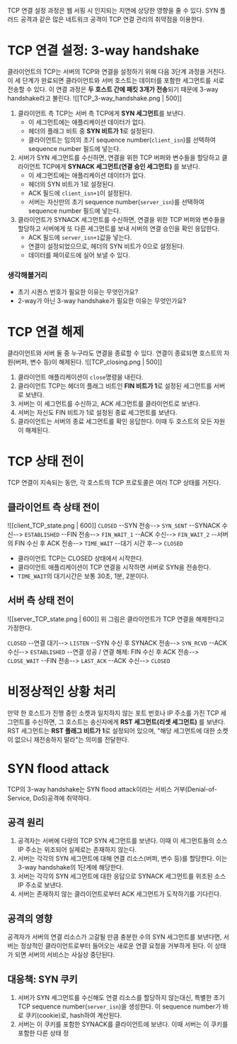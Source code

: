 TCP 연결 설정 과정은 웹 서핑 시 인지되는 지연에 상당한 영향을 줄 수 있다.
SYN 플러드 공격과 같은 많은 네트워크 공격이 TCP 연결 관리의 취약점을 이용한다.
# TCP 연결 설정: 3-way handshake
클라이언트의 TCP는 서버의 TCP와 연결을 설정하기 위해 다음 3단계 과정을 거친다.
이 세 단계가 완료되면 클라이언트와 서버 호스트는 데이터를 포함한 세그먼트를 서로 전송할 수 있다.
이 연결 과정은 **두 호스트 간에 패킷 3개가 전송**되기 때문에 3-way handshake라고 불린다.
![[TCP_3-way_handshake.png | 500]]
1. 클라이언트 측 TCP는 서버 측 TCP에게 **SYN 세그먼트**를 보낸다.
	- 이 세그먼트에는 애플리케이션 데이터가 없다.
	- 헤더의 플래그 비트 중 **SYN 비트가 1**로 설정된다.
	- 클라이언트는 임의의 초기 sequence number(`client_isn`)를 선택하여 sequence number 필드에 넣는다.
2. 서버가 SYN 세그먼트를 수신하면, 연결을 위한 TCP 버퍼와 변수들을 할당하고 클라이언트 TCP에게 **SYNACK 세그먼트(연결 승인 세그먼트)** 를 보낸다.
	- 이 세그먼트에는 애플리케이션 데이터가 없다.
	- 헤더의 SYN 비트가 1로 설정된다.
	- ACK 필드에 `client_isn+1`이 설정된다.
	- 서버는 자신만의 초기 sequence number(`server_isn`)를 선택하여 sequence number 필드에 넣는다.
3. 클라이언트가 SYNACK 세그먼트를 수신하면, 연결을 위한 TCP 버퍼와 변수들을 할당하고 서버에게 또 다른 세그먼트를 보내 서버의 연결 승인을 확인 응답한다.
	- ACK 필드에 `server_isn+1`값을 넣는다.
	- 연결이 설정되었으므로, 헤더의 SYN 비트가 0으로 설정된다.
	- 데이터를 페이로드에 실어 보낼 수 있다.
### 생각해볼거리
- 초기 시퀀스 번호가 필요한 이유는 무엇인가요?
- 2-way가 아닌 3-way handshake가 필요한 이유는 무엇인가요?
# TCP 연결 해제
클라이언트와 서버 둘 중 누구라도 연결을 종료할 수 있다. 연결이 종료되면 호스트의 자원(버퍼, 변수 등)이 해제된다.
![[TCP_closing.png | 500]]
1. 클라이언트 애플리케이션이 `close`명령을 내린다.
2. 클라이언트 TCP는 헤더의 플래그 비트인 **FIN 비트가 1**로 설정된 세그먼트를 서버로 보낸다.
3. 서버는 이 세그먼트를 수신하고, ACK 세그먼트를 클라이언트로 보낸다.
4. 서버는 자신도 FIN 비트가 1로 설정된 종료 세그먼트를 보낸다.
5. 클라이언트는 서버의 종료 세그먼트를 확인 응답한다. 이때 두 호스트의 모든 자원이 해제된다.
# TCP 상태 전이
TCP 연결이 지속되는 동안, 각 호스트의 TCP 프로토콜은 여러 TCP 상태를 거친다.
## 클라이언트 측 상태 전이
![[client_TCP_state.png | 600]]
`CLOSED` --SYN 전송--> `SYN_SENT` --SYNACK 수신--> `ESTABLISHED` --FIN 전송--> `FIN_WAIT_1` --ACK 수신--> `FIN_WAIT_2` --서버의 FIN 수신 후 ACK 전송--> `TIME_WAIT` --대기 시간 후--> `CLOSED`

- 클라이언트 TCP는 CLOSED 상태에서 시작한다.
- 클라이언트 애플리케이션이 TCP 연결을 시작하면 서버로 SYN을 전송한다.
- `TIME_WAIT`의 대기시간은 보통 30초, 1분, 2분이다.

## 서버 측 상태 전이
![[server_TCP_state.png | 600]]
위 그림은 클라이언트가 TCP 연결을 해제한다고 가정한다.

`CLOSED` --연결 대기--> `LISTEN` --SYN 수신 후 SYNACK 전송--> `SYN_RCVD` --ACK 수신--> `ESTABLISHED` --연결 성공 / 연결 해제: FIN 수신 후 ACK 전송--> `CLOSE_WAIT` --FIN 전송--> `LAST_ACK` --ACK 수신--> `CLOSED`

# 비정상적인 상황 처리
만약 한 호스트가 진행 중인 소켓과 일치하지 않는 포트 번호나 IP 주소를 가진 TCP 세그먼트를 수신하면, 그 호스트는 송신자에게 **RST 세그먼트(리셋 세그먼트)** 를 보낸다. 
RST 세그먼트는 **RST 플래그 비트가 1**로 설정되어 있으며, "해당 세그먼트에 대한 소켓이 없으니 재전송하지 말라"는 의미를 전달한다.
# SYN flood attack
TCP의 3-way handshake는 SYN flood attack이라는 서비스 거부(Denial-of-Service, DoS)공격에 취약하다.
## 공격 원리
1. 공격자는 서버에 다량의 TCP SYN 세그먼트를 보낸다. 
   이때 이 세그먼트들의 소스 IP 주소는 위조되어 실제로는 존재하지 않는다.
2. 서버는 각각의 SYN 세그먼트에 대해 연결 리소스(버퍼, 변수 등)를 할당한다.
   이는 3-way handshake의 1단계에 해당한다.
3. 서버는 각각의 SYN 세그먼트에 대한 응답으로 SYNACK 세그먼트를 위조된 소스 IP 주소로 보낸다.
4. 서버는 존재하지 않는 클라이언트로부터 ACK 세그먼트가 도착하기를 기다린다.
## 공격의 영향
공격자가 서버의 연결 리소스가 고갈될 만큼 충분한 수의 SYN 세그먼트를 보낸다면, 서버는 정상적인 클라이언트로부터 들어오는 새로운 연결 요청을 거부하게 된다. 이 상태가 되면 서버의 서비스는 사실상 중단된다.
## 대응책: SYN 쿠키
1. 서버가 SYN 세그먼트를 수신해도 연결 리소스를 할당하지 않는대신, 특별한 초기 TCP sequence number(`server_isn`)을 생성한다.
   이 sequence number가 바로 쿠키(cookie)로, hash하여 계산된다.
2. 서버는 이 쿠키를 포함한 SYNACK를 클라이언트에 보낸다.
   이때 서버는 이 쿠키를 포함한 다른 상태 정